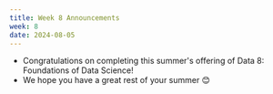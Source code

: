 ```yaml
---
title: Week 8 Announcements
week: 8
date: 2024-08-05
---
```

* Congratulations on completing this summer's offering of Data 8: Foundations of Data Science! 
* We hope you have a great rest of your summer 😊